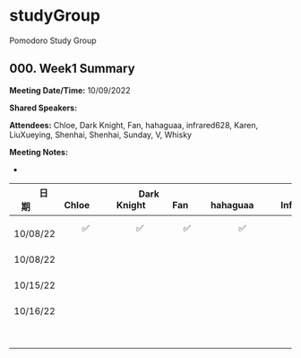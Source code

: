 # studyGroup
Pomodoro Study Group

## 000. Week1 Summary
**Meeting Date/Time:** 10/09/2022

**Shared Speakers:**

**Attendees:** Chloe, Dark Knight, Fan, hahaguaa, infrared628, Karen, LiuXueying, Shenhai, Shenhai, Sunday, V, Whisky

**Meeting Notes:**

*

| &emsp;&emsp;日期&emsp;&emsp;  | &emsp;&emsp;Chloe&emsp;&emsp;  | &emsp;&emsp;Dark Knight&emsp;&emsp;  | &emsp;&emsp;Fan&emsp;&ensp;  | &emsp;&emsp;hahaguaa&emsp;&emsp; | &emsp;&emsp;Infrared628&emsp;&emsp;  | &emsp;&emsp;Karen&emsp;&emsp; | &emsp;&emsp;LiuXueying&emsp;&emsp;  | &emsp;&emsp;Shenhai&emsp;&emsp;  | &emsp;&emsp;Sunday&emsp;&emsp;  | &emsp;&emsp;V&emsp;&emsp;  | &emsp;&emsp;Whisky&emsp;&emsp;  |
| :--------: | :--------: | :--------: | :--------: | :--------: | :--------: | :--------: | :--------: | :--------: | :--------: | :--------: | :--------: |
| ️ 10/08/22  |  ✅  | ✅  |  ️✅  | ️ ✅  |  ✅  |  ✅  |  ✅  |  ️✅  | ️ ✅  |  ✅  |  ✅  |
| ️ 10/08/22  |    |    |  ️   | ️    |    |    |    |  ️  | ️   |    |    |
| ️ 10/15/22  |    |    |   ️  | ️    |    |    |    |  ️  | ️   |    |    |
| ️ 10/16/22  |    |    |  ️   | ️    |    |    |    |  ️  | ️   |    |    |
| ️   |    |    |  ️   | ️    |    |    |    |  ️  | ️   |    |    |
| ️   |    |    |  ️   | ️    |    |    |    |  ️  | ️   |    |    |


